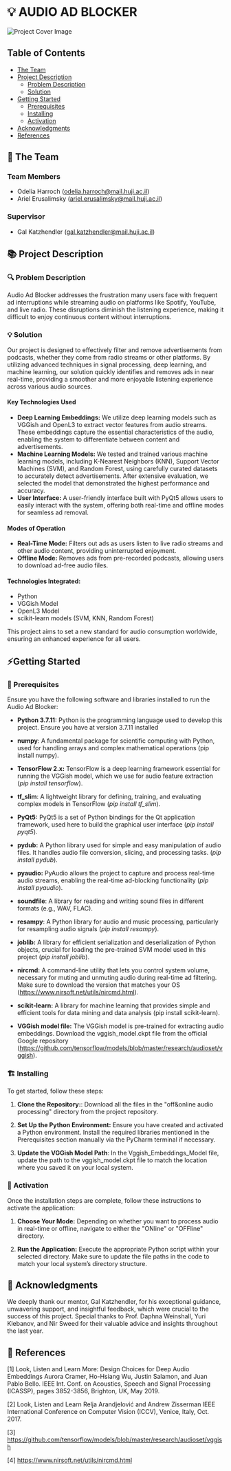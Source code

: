# 💡 AUDIO AD BLOCKER
<!-- cool project cover image -->
![Project Cover Image](/media/audio_ad_blocker_image.jpg)

<!-- table of content -->
## Table of Contents
- [The Team](#the-team)
- [Project Description](#project-description)
  - [Problem Description](#problem-description)
  - [Solution](#solution)
- [Getting Started](#getting-started)
  - [Prerequisites](#prerequisites)
  - [Installing](#installing)
  - [Activation](#Activation)
- [Acknowledgments](#Acknowledgments)
- [References](#References)

## 👥 The Team 
### Team Members
- Odelia Harroch (odelia.harroch@mail.huji.ac.il)
- Ariel Erusalimsky (ariel.erusalimsky@mail.huji.ac.il)

### Supervisor
- Gal Katzhendler (gal.katzhendler@mail.huji.ac.il)


## 📚 Project Description
### 🔍 Problem Description

Audio Ad Blocker addresses the frustration many users face with frequent ad interruptions while streaming audio on platforms like Spotify, YouTube, and live radio. These disruptions diminish the listening experience, making it difficult to enjoy continuous content without interruptions.

### 💡 Solution
Our project is designed to effectively filter and remove advertisements from podcasts, whether they come from radio streams or other platforms. By utilizing advanced techniques in signal processing, deep learning, and machine learning, our solution quickly identifies and removes ads in near real-time, providing a smoother and more enjoyable listening experience across various audio sources.

#### Key Technologies Used
- **Deep Learning Embeddings:** We utilize deep learning models such as VGGish and OpenL3 to extract vector features from audio streams. These embeddings capture the essential characteristics of the audio, enabling the system to differentiate between content and advertisements.
- **Machine Learning Models:** We tested and trained various machine learning models, including K-Nearest Neighbors (KNN), Support Vector Machines (SVM), and Random Forest, using carefully curated datasets to accurately detect advertisements. After extensive evaluation, we selected the model that demonstrated the highest performance and accuracy.
- **User Interface:** A user-friendly interface built with PyQt5 allows users to easily interact with the system, offering both real-time and offline modes for seamless ad removal.

#### Modes of Operation
- **Real-Time Mode:** Filters out ads as users listen to live radio streams and other audio content, providing uninterrupted enjoyment.
- **Offline Mode:** Removes ads from pre-recorded podcasts, allowing users to download ad-free audio files.

#### Technologies Integrated:
- Python
- VGGish Model
- OpenL3 Model
- scikit-learn models (SVM, KNN, Random Forest)
  
This project aims to set a new standard for audio consumption worldwide, ensuring an enhanced experience for all users.

## ⚡Getting Started
### 🧱 Prerequisites
Ensure you have the following software and libraries installed to run the Audio Ad Blocker:
- **Python 3.7.11:** Python is the programming language used to develop this project. Ensure you have at version 3.7.11 installed

- **numpy**: A fundamental package for scientific computing with Python, used for handling arrays and complex mathematical operations (pip install numpy).

- **TensorFlow 2.x:** TensorFlow is a deep learning framework essential for running the VGGish model, which we use for audio feature extraction
   (*pip install tensorflow*).
 - **tf_slim**: A lightweight library for defining, training, and evaluating complex models in TensorFlow (*pip install tf_slim*).
- **PyQt5:** PyQt5 is a set of Python bindings for the Qt application framework, used here to build the graphical user interface
   (*pip install pyqt5*).
  
- **pydub:** A Python library used for simple and easy manipulation of audio files. It handles audio file conversion, slicing, and processing tasks.
   (*pip install pydub*).  
- **pyaudio:** PyAudio allows the project to capture and process real-time audio streams, enabling the real-time ad-blocking functionality
   (*pip install pyaudio*).
- **soundfile**: A library for reading and writing sound files in different formats (e.g., WAV, FLAC).
- **resampy**: A Python library for audio and music processing, particularly for resampling audio signals (*pip install resampy*).  
- **joblib:** A library for efficient serialization and deserialization of Python objects, crucial for loading the pre-trained SVM model used in this project
   (*pip install joblib*).
- **nircmd:** A command-line utility that lets you control system volume, necessary for muting and unmuting audio during real-time ad filtering. Make sure to download the version that matches your OS (https://www.nirsoft.net/utils/nircmd.html).

- **scikit-learn:** A library for machine learning that provides simple and efficient tools for data mining and data analysis (pip install scikit-learn).
  
- **VGGish model file:** The VGGish model is pre-trained for extracting audio embeddings. Download the vggish_model.ckpt file from the official Google repository (https://github.com/tensorflow/models/blob/master/research/audioset/vggish).

### 🏗️ Installing 
To get started, follow these steps:

1. **Clone the Repository:**: Download all the files in the "off&online audio processing" directory from the project repository.

2. **Set Up the Python Environment:** Ensure you have created and activated a Python environment. Install the required libraries mentioned in the Prerequisites section manually via the PyCharm terminal if necessary.

3. **Update the VGGish Model Path**: In the Vggish_Embeddings_Model file, update the path to the vggish_model.ckpt file to match the location where you saved it on your local system.

### 🚀 Activation
Once the installation steps are complete, follow these instructions to activate the application:

1. **Choose Your Mode:** Depending on whether you want to process audio in real-time or offline, navigate to either the "ONline" or "OFFline" directory.

2. **Run the Application:** Execute the appropriate Python script within your selected directory. Make sure to update the file paths in the code to match your local system’s directory structure.
  
## 🙏 Acknowledgments
We deeply thank our mentor, Gal Katzhendler, for his exceptional guidance, unwavering support, and insightful feedback, which were crucial to the success of this project. Special thanks to Prof. Daphna Weinshall, Yuri Klebanov, and Nir Sweed for their valuable advice and insights throughout the last year.

## 📘 References
[1] Look, Listen and Learn More: Design Choices for Deep Audio Embeddings
Aurora Cramer, Ho-Hsiang Wu, Justin Salamon, and Juan Pablo Bello.
IEEE Int. Conf. on Acoustics, Speech and Signal Processing (ICASSP), pages 3852-3856, Brighton, UK, May 2019.

[2] Look, Listen and Learn
Relja Arandjelović and Andrew Zisserman
IEEE International Conference on Computer Vision (ICCV), Venice, Italy, Oct. 2017.

[3] https://github.com/tensorflow/models/blob/master/research/audioset/vggish

[4] https://www.nirsoft.net/utils/nircmd.html



